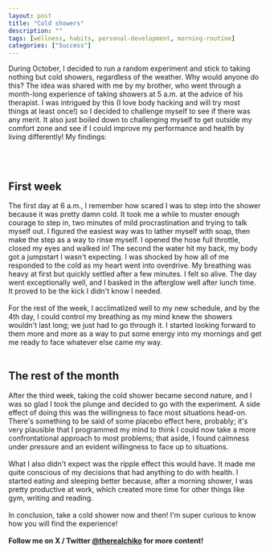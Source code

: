 ```yaml
---
layout: post
title: "Cold showers"
description: ""
tags: [wellness, habits, personal-development, morning-routine]
categories: ["Success"]
---
```


During October, I decided to run a random experiment and stick to taking nothing but cold showers, regardless of the weather. Why would anyone do this? The idea was shared with me by my brother, who went through a month-long experience of taking showers at 5 a.m. at the advice of his therapist. I was intrigued by this (I love body hacking and will try most things at least once!) so I decided to challenge myself to see if there was any merit. It also just boiled down to challenging myself to get outside my comfort zone and see if I could improve my performance and health by living differently! My findings:
<!--more--><br ><br >
## First week
The first day at 6 a.m., I remember how scared I was to step into the shower because it was pretty damn cold. It took me a while to muster enough courage to step in, two minutes of mild procrastination and trying to talk myself out. I figured the easiest way was to lather myself with soap, then make the step as a way to rinse myself. I opened the hose full throttle, closed my eyes and walked in! The second the water hit my back, my body got a jumpstart I wasn't expecting. I was shocked by how all of me responded to the cold as my heart went into overdrive. My breathing was heavy at first but quickly settled after a few minutes. I felt so alive. The day went exceptionally well, and I basked in the afterglow well after lunch time. It proved to be the kick I didn't know I needed.
<br ><br >
For the rest of the week, I acclimatized well to my new schedule, and by the 4th day, I could control my breathing as my mind knew the showers wouldn't last long; we just had to go through it. I started looking forward to them more and more as a way to put some energy into my mornings and get me ready to face whatever else came my way.
<br ><br >

## The rest of the month
After the third week, taking the cold shower became second nature, and I was so glad I took the plunge and decided to go with the experiment. A side effect of doing this was the willingness to face most situations head-on. There's something to be said of some placebo effect here, probably; it's very plausible that I programmed my mind to think I could now take a more confrontational approach to most problems; that aside, I found calmness under pressure and an evident willingness to face up to situations.
<br /><br />
What I also didn't expect was the ripple effect this would have. It made me quite conscious of my decisions that had anything to do with health. I started eating and sleeping better because, after a morning shower, I was pretty productive at work, which created more time for other things like gym, writing and reading.
<br /><br />
In conclusion, take a cold shower now and then! I'm super curious to know how you will find the experience!
<br><br>
<strong>Follow me on X / Twitter <a href="https://twitter.com/therealchiko">@therealchiko</a> for more content!</strong>